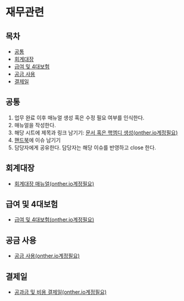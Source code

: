 # 재무관련

## 목차
* [공통](#공통)
* [회계대장](#회계대장)
* [급여 및 4대보험](#급여-및-4대보험)
* [공금 사용](#공금-사용)
* [결제일](#결제일)

## 공통
1. 업무 완료 이후 매뉴얼 생성 혹은 수정 필요 여부를 인식한다.
2. 매뉴얼을 작성한다. 
  1. 해당 시트에 제목과 링크 남기기: [문서 혹은 핵엠디 생성(onther.io계정필요)](https://docs.google.com/spreadsheets/d/1JdlJfxWv6uHWrrM4CnXeRXERfyIInHefKFwPWQNIuvQ/edit#gid=0)
  2. [핸드북](https://github.com/Onther-Tech/handbook)에 이슈 남기기
3. 담당자에게 공유한다. 담당자는 해당 이슈를 반영하고 close 한다.

## 회계대장
* [회계대장 매뉴얼(onther.io계정필요)](https://docs.google.com/spreadsheets/d/1JdlJfxWv6uHWrrM4CnXeRXERfyIInHefKFwPWQNIuvQ/edit#gid=0)

## 급여 및 4대보험
* [급여 및 4대보험(onther.io계정필요)](https://docs.google.com/spreadsheets/d/1JdlJfxWv6uHWrrM4CnXeRXERfyIInHefKFwPWQNIuvQ/edit#gid=0)


## 공금 사용
* [공금 사용(onther.io계정필요)](https://docs.google.com/spreadsheets/d/1JdlJfxWv6uHWrrM4CnXeRXERfyIInHefKFwPWQNIuvQ/edit#gid=0)

## 결제일
* [공과금 및 비용 결제일(onther.io계정필요)](https://docs.google.com/spreadsheets/d/1JdlJfxWv6uHWrrM4CnXeRXERfyIInHefKFwPWQNIuvQ/edit#gid=0)


<!-- [(onther.io계정필요)](https://docs.google.com/spreadsheets/d/1JdlJfxWv6uHWrrM4CnXeRXERfyIInHefKFwPWQNIuvQ/edit#gid=0) -->
